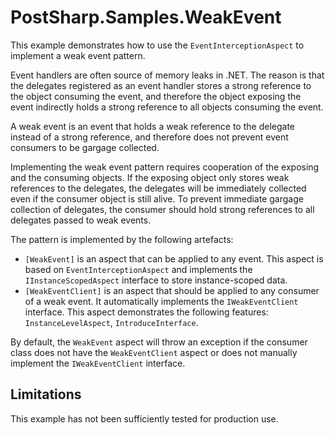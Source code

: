 # PostSharp.Samples.WeakEvent

This example demonstrates how to use the `EventInterceptionAspect` to implement a weak event pattern.

Event handlers are often source of memory leaks in .NET. The reason is that the delegates registered as an event handler stores a strong reference to the object consuming the event, and therefore the object exposing the event indirectly
holds a strong reference to all objects consuming the event.

A weak event is an event that holds a weak reference to the delegate instead of a strong reference, and therefore does not prevent event consumers to be gargage collected.

Implementing the weak event pattern requires cooperation of the exposing and the consuming objects. If the exposing object only stores weak references to the delegates, the delegates will be immediately collected even if the consumer object
is still alive. To prevent immediate gargage collection of delegates, the consumer should hold strong references to all delegates passed to weak events.

The pattern is implemented by the following artefacts:

* `[WeakEvent]` is an aspect that can be applied to any event. This aspect is based on `EventInterceptionAspect` and implements the `IInstanceScopedAspect` interface to store instance-scoped data.
* `[WeakEventClient]` is an aspect that should be applied to any consumer of a weak event. It automatically implements the `IWeakEventClient` interface. This aspect demonstrates the following features: `InstanceLevelAspect`, `IntroduceInterface`.

By default, the `WeakEvent` aspect will throw an exception if the consumer class does not have the `WeakEventClient` aspect or does not manually implement the `IWeakEventClient` interface. 


## Limitations

This example has not been sufficiently tested for production use.
